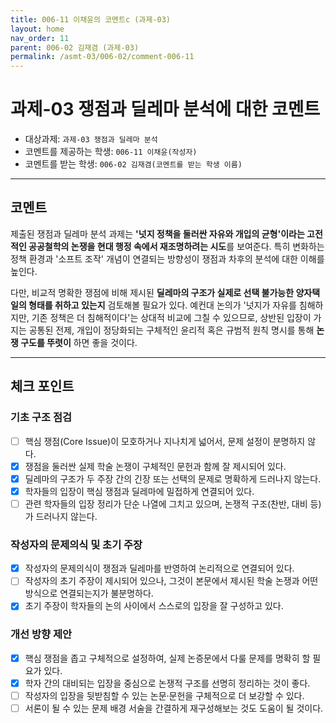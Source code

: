 ```yaml
---
title: 006-11 이채윤의 코멘트c (과제-03) 
layout: home
nav_order: 11
parent: 006-02 김재겸 (과제-03)
permalink: /asmt-03/006-02/comment-006-11
---
```


# 과제-03 쟁점과 딜레마 분석에 대한 코멘트

- 대상과제: `과제-03 쟁점과 딜레마 분석`
- 코멘트를 제공하는 학생: `006-11 이채윤(작성자)` 
- 코멘트를 받는 학생: `006-02 김재겸(코멘트를 받는 학생 이름)` 

---

## 코멘트

제출된 쟁점과 딜레마 분석 과제는 **'넛지 정책을 둘러싼 자유와 개입의 균형'이라는 고전적인 공공철학의 논쟁을 현대 행정 속에서 재조명하려는 시도**를 보여준다. 특히 변화하는 정책 환경과 '소프트 조작' 개념이 연결되는 방향성이 쟁점과 차후의 분석에 대한 이해를 높인다. 

다만, 비교적 명확한 쟁점에 비해 제시된 **딜레마의 구조가 실제로 선택 불가능한 양자택일의 형태를 취하고 있는지** 검토해볼 필요가 있다. 예컨대 논의가 '넛지가 자유를 침해하지만, 기존 정책은 더 침해적이다'는 상대적 비교에 그칠 수 있으므로, 상반된 입장이 가지는 공통된 전제, 개입이 정당화되는 구체적인 윤리적 혹은 규범적 원칙 명시를 통해 **논쟁 구도를 뚜렷이** 하면 좋을 것이다. 

---

## 체크 포인트

### **기초 구조 점검**
- [ ] 핵심 쟁점(Core Issue)이 모호하거나 지나치게 넓어서, 문제 설정이 분명하지 않다.
- [x] 쟁점을 둘러싼 실제 학술 논쟁이 구체적인 문헌과 함께 잘 제시되어 있다.
- [x] 딜레마의 구조가 두 주장 간의 긴장 또는 선택의 문제로 명확하게 드러나지 않는다.
- [x] 학자들의 입장이 핵심 쟁점과 딜레마에 밀접하게 연결되어 있다.
- [ ] 관련 학자들의 입장 정리가 단순 나열에 그치고 있으며, 논쟁적 구조(찬반, 대비 등)가 드러나지 않는다.

### **작성자의 문제의식 및 초기 주장**
- [x] 작성자의 문제의식이 쟁점과 딜레마를 반영하여 논리적으로 연결되어 있다.
- [ ] 작성자의 초기 주장이 제시되어 있으나, 그것이 본문에서 제시된 학술 논쟁과 어떤 방식으로 연결되는지가 불분명하다.
- [x] 초기 주장이 학자들의 논의 사이에서 스스로의 입장을 잘 구성하고 있다.

### **개선 방향 제안**
- [x] 핵심 쟁점을 좁고 구체적으로 설정하여, 실제 논증문에서 다룰 문제를 명확히 할 필요가 있다.
- [x] 학자 간의 대비되는 입장을 중심으로 논쟁적 구조를 선명히 정리하는 것이 좋다.
- [ ] 작성자의 입장을 뒷받침할 수 있는 논문·문헌을 구체적으로 더 보강할 수 있다.
- [ ] 서론이 될 수 있는 문제 배경 서술을 간결하게 재구성해보는 것도 도움이 될 것이다.